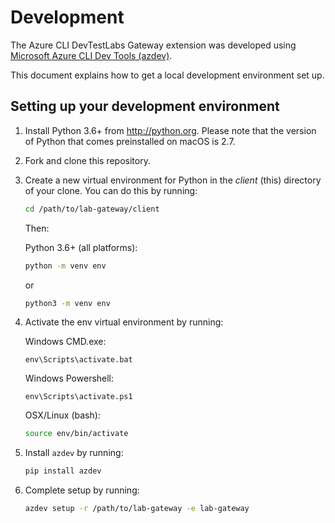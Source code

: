 # Development

The Azure CLI DevTestLabs Gateway extension was developed using [Microsoft Azure CLI Dev Tools (azdev)](https://github.com/Azure/azure-cli-dev-tools).

This document explains how to get a local development environment set up.

## Setting up your development environment

1. Install Python 3.6+ from http://python.org. Please note that the version of Python that comes preinstalled on macOS is 2.7.
2. Fork and clone this repository.
3. Create a new virtual environment for Python in the _client_ (this) directory of your clone. You can do this by running:

    ```sh
    cd /path/to/lab-gateway/client
    ```

    Then:

    Python 3.6+ (all platforms):

    ```sh
    python -m venv env
    ```

    or

    ```sh
    python3 -m venv env
    ```

4. Activate the env virtual environment by running:

    Windows CMD.exe:

    ```BatchFile
    env\Scripts\activate.bat
    ```

    Windows Powershell:

    ```BatchFile
    env\Scripts\activate.ps1
    ```

    OSX/Linux (bash):

    ```sh
    source env/bin/activate
    ```

5. Install `azdev` by running:

    ```sh
    pip install azdev
    ```

6. Complete setup by running:

    ```sh
    azdev setup -r /path/to/lab-gateway -e lab-gateway
    ```
